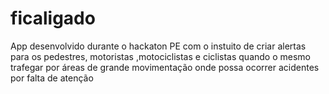 # ficaligado
App desenvolvido durante o hackaton PE com o instuito de criar alertas para os pedestres, motoristas ,motociclistas e ciclistas quando o mesmo trafegar por áreas de grande movimentação onde possa ocorrer acidentes por falta de atenção
